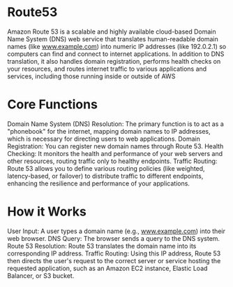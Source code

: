 # Route53

Amazon Route 53 is a scalable and highly available cloud-based Domain Name System (DNS) web service that translates human-readable domain names (like www.example.com) into numeric IP addresses (like 192.0.2.1) so computers can find and connect to internet applications. In addition to DNS translation, it also handles domain registration, performs health checks on your resources, and routes internet traffic to various applications and services, including those running inside or outside of AWS

# Core Functions
Domain Name System (DNS) Resolution:
The primary function is to act as a "phonebook" for the internet, mapping domain names to IP addresses, which is necessary for directing users to web applications. 
Domain Registration:
You can register new domain names through Route 53. 
Health Checking:
It monitors the health and performance of your web servers and other resources, routing traffic only to healthy endpoints. 
Traffic Routing:
Route 53 allows you to define various routing policies (like weighted, latency-based, or failover) to distribute traffic to different endpoints, enhancing the resilience and performance of your applications. 

# How it Works
User Input: A user types a domain name (e.g., www.example.com) into their web browser. 
DNS Query: The browser sends a query to the DNS system. 
Route 53 Resolution: Route 53 translates the domain name into its corresponding IP address. 
Traffic Routing: Using this IP address, Route 53 then directs the user's request to the correct server or service hosting the requested application, such as an Amazon EC2 instance, Elastic Load Balancer, or S3 bucket. 
